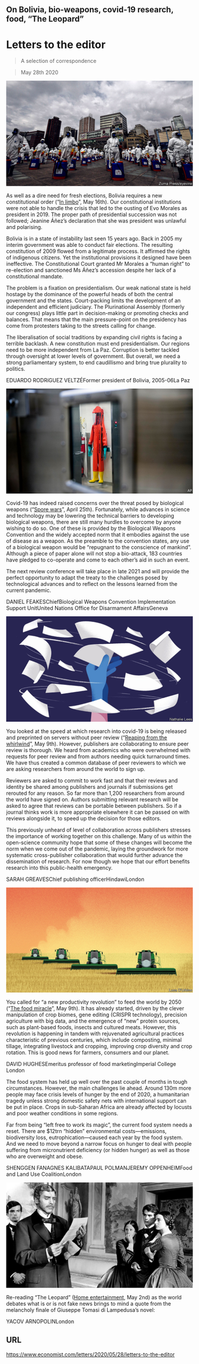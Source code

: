 ## On Bolivia, bio-weapons, covid-19 research, food, “The Leopard”

# Letters to the editor

> A selection of correspondence

> May 28th 2020

![](./images/20200516_AMP001.jpg)

As well as a dire need for fresh elections, Bolivia requires a new constitutional order (“[In limbo](https://www.economist.com//the-americas/2020/05/16/bolivia-needs-an-election-but-covid-19-makes-that-hard)”, May 16th). Our constitutional institutions were not able to handle the crisis that led to the ousting of Evo Morales as president in 2019. The proper path of presidential succession was not followed; Jeanine Áñez’s declaration that she was president was unlawful and polarising.

Bolivia is in a state of instability last seen 15 years ago. Back in 2005 my interim government was able to conduct fair elections. The resulting constitution of 2009 flowed from a legitimate process. It affirmed the rights of indigenous citizens. Yet the institutional provisions it designed have been ineffective. The Constitutional Court granted Mr Morales a “human right” to re-election and sanctioned Ms Áñez’s accession despite her lack of a constitutional mandate.

The problem is a fixation on presidentialism. Our weak national state is held hostage by the dominance of the powerful heads of both the central government and the states. Court-packing limits the development of an independent and efficient judiciary. The Plurinational Assembly (formerly our congress) plays little part in decision-making or promoting checks and balances. That means that the main pressure-point on the presidency has come from protesters taking to the streets calling for change.

The liberalisation of social traditions by expanding civil rights is facing a terrible backlash. A new constitution must end presidentialism. Our regions need to be more independent from La Paz. Corruption is better tackled through oversight at lower levels of government. But overall, we need a strong parliamentary system, to end caudillismo and bring true plurality to politics.

EDUARDO RODRíGUEZ VELTZÉFormer president of Bolivia, 2005-06La Paz

![](./images/20200425_USP002.jpg)

Covid-19 has indeed raised concerns over the threat posed by biological weapons (“[Spore wars](https://www.economist.com//united-states/2020/04/23/the-havoc-wrought-by-covid-19-will-spark-new-concern-over-bio-weapons)”, April 25th). Fortunately, while advances in science and technology may be lowering the technical barriers to developing biological weapons, there are still many hurdles to overcome by anyone wishing to do so. One of these is provided by the Biological Weapons Convention and the widely accepted norm that it embodies against the use of disease as a weapon. As the preamble to the convention states, any use of a biological weapon would be “repugnant to the conscience of mankind”. Although a piece of paper alone will not stop a bio-attack, 183 countries have pledged to co-operate and come to each other’s aid in such an event.

The next review conference will take place in late 2021 and will provide the perfect opportunity to adapt the treaty to the challenges posed by technological advances and to reflect on the lessons learned from the current pandemic.

DANIEL FEAKESChiefBiological Weapons Convention Implementation Support UnitUnited Nations Office for Disarmament AffairsGeneva

![](./images/20200509_STD001_0.jpg)

You looked at the speed at which research into covid-19 is being released and preprinted on servers without peer review (“[Reaping from the whirlwind](https://www.economist.com//science-and-technology/2020/05/07/scientific-research-on-the-coronavirus-is-being-released-in-a-torrent)”, May 9th). However, publishers are collaborating to ensure peer review is thorough. We heard from academics who were overwhelmed with requests for peer review and from authors needing quick turnaround times. We have thus created a common database of peer reviewers to which we are asking researchers from around the world to sign up.

Reviewers are asked to commit to work fast and that their reviews and identity be shared among publishers and journals if submissions get rerouted for any reason. So far more than 1,200 researchers from around the world have signed on. Authors submitting relevant research will be asked to agree that reviews can be portable between publishers. So if a journal thinks work is more appropriate elsewhere it can be passed on with reviews alongside it, to speed up the decision for those editors.

This previously unheard of level of collaboration across publishers stresses the importance of working together on this challenge. Many of us within the open-science community hope that some of these changes will become the norm when we come out of the pandemic, laying the groundwork for more systematic cross-publisher collaboration that would further advance the dissemination of research. For now though we hope that our effort benefits research into this public-health emergency.

SARAH GREAVESChief publishing officerHindawiLondon

![](./images/20200509_LDD002.jpg)

You called for “a new productivity revolution” to feed the world by 2050 (“[The food miracle](https://www.economist.com//leaders/2020/05/09/the-global-food-supply-chain-is-passing-a-severe-test)”, May 9th). It has already started, driven by the clever manipulation of crop biomes, gene editing (CRISPR technology), precision agriculture with big data, and the emergence of “new” protein sources, such as plant-based foods, insects and cultured meats. However, this revolution is happening in tandem with rejuvenated agricultural practices characteristic of previous centuries, which include composting, minimal tillage, integrating livestock and cropping, improving crop diversity and crop rotation. This is good news for farmers, consumers and our planet.

DAVID HUGHESEmeritus professor of food marketingImperial College London

The food system has held up well over the past couple of months in tough circumstances. However, the main challenges lie ahead. Around 130m more people may face crisis levels of hunger by the end of 2020, a humanitarian tragedy unless strong domestic safety nets with international support can be put in place. Crops in sub-Saharan Africa are already affected by locusts and poor weather conditions in some regions.

Far from being “left free to work its magic”, the current food system needs a reset. There are $12trn “hidden” environmental costs—emissions, biodiversity loss, eutrophication—caused each year by the food system. And we need to move beyond a narrow focus on hunger to deal with people suffering from micronutrient deficiency (or hidden hunger) as well as those who are overweight and obese.

SHENGGEN FANAGNES KALIBATAPAUL POLMANJEREMY OPPENHEIMFood and Land Use CoalitionLondon

![](./images/20200502_BKP016_0.jpg)

Re-reading “The Leopard” ([Home entertainment](https://www.economist.com//books-and-arts/2020/05/02/travel-to-a-land-of-sun-and-dust-with-the-leopard), May 2nd) as the world debates what is or is not fake news brings to mind a quote from the melancholy finale of Giuseppe Tomasi di Lampedusa’s novel:

YACOV ARNOPOLINLondon

## URL

https://www.economist.com/letters/2020/05/28/letters-to-the-editor
